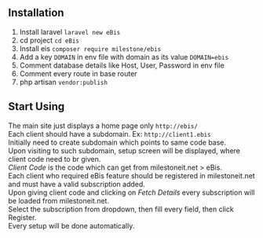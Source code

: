 ## Installation

1. Install laravel `laravel new eBis`
2. cd project `cd eBis`
3. Install eis `composer require milestone/ebis`
4. Add a key `DOMAIN` in env file with domain as its value `DOMAIN=ebis`
5. Comment database details like Host, User, Password in env file
6. Comment every route in base router 
7. php artisan `vendor:publish`

## Start Using
The main site just displays a home page only ```http://ebis/``` <br />
Each client should have a subdomain. Ex: ```http://client1.ebis``` <br />
Initially need to create subdomain which points to same code base.<br />
Upon visiting to such subdomain, setup screen will be displayed, where client code need to br given.<br />
_Client Code_ is the code which can get from milestoneit.net > eBis.<br />
Each client who required eBis feature should be registered in milestoneit.net and must have a valid subscription added.<br />
Upon giving client code and clicking on _Fetch Details_ every subscription will be loaded from milestoneit.net.<br />
Select the subscription from dropdown, then fill every field, then click Register.<br />
Every setup will be done automatically. <br />

